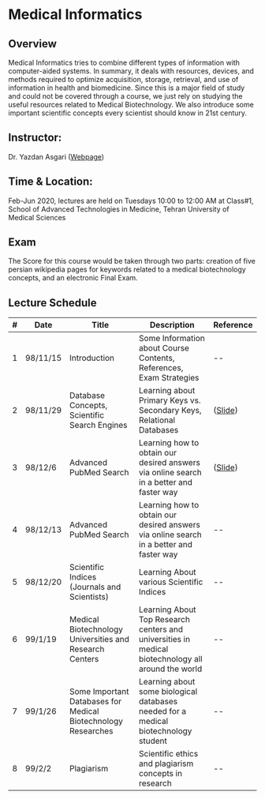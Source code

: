 # Medical Informatics
## Overview
Medical Informatics tries to combine different types of information with computer-aided systems. In summary, it deals with resources, devices, and methods required to optimize acquisition, storage, retrieval, and use of information in health and biomedicine. Since this is a major field of study and could not be covered through a course, we just rely on studying the useful resources related to Medical Biotechnology. We also introduce some important scientific concepts every scientist should know in 21st century. 
## Instructor: 
Dr. Yazdan Asgari ([Webpage](https://yazdan59.github.io/))
## Time & Location: 
Feb-Jun 2020, lectures are held on Tuesdays 10:00 to 12:00 AM at Class#1, School of Advanced Technologies in Medicine, Tehran University of Medical Sciences
## Exam
The Score for this course would be taken through two parts: creation of five persian wikipedia pages for keywords related to a medical biotechnology concepts, and an electronic Final Exam.
## Lecture Schedule
| # | Date | Title | Description | Reference |
| --- | --- | --- | --- | --- |
| 1 | 98/11/15 | Introduction | Some Information about Course Contents, References, Exam Strategies | -- |
| 2 | 98/11/29 | Database Concepts, Scientific Search Engines | Learning about Primary Keys vs. Secondary Keys, Relational Databases | ([Slide](slides/Intro.pdf)) |
| 3 | 98/12/6 | Advanced PubMed Search | Learning how to obtain our desired answers via online search in a better and faster way | ([Slide](slides/Search-Pubmed.pdf)) |
| 4 | 98/12/13 | Advanced PubMed Search | Learning how to obtain our desired answers via online search in a better and faster way | -- |
| 5 | 98/12/20 | Scientific Indices (Journals and Scientists) | Learning About various Scientific Indices | -- |
| 6 | 99/1/19 | Medical Biotechnology Universities and Research Centers | Learning About Top Research centers and universities in medical biotechnology all around the world | -- |
| 7 | 99/1/26 | Some Important Databases for Medical Biotechnology Researches | Learning about some biological databases needed for a medical biotechnology student | -- |
| 8 | 99/2/2 | Plagiarism | Scientific ethics and plagiarism concepts in research | -- |
